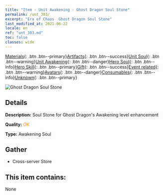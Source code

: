 ```yaml
---
title: "Item - Unit Awakening - Ghost Dragon Soul Stone"
permalink: /unt_303/
excerpt: "Era of Chaos  Ghost Dragon Soul Stone"
last_modified_at: 2021-06-22
locale: en
ref: "unt_303.md"
toc: false
classes: wide
---
```

 [Materials](/Items/){: .btn .btn--primary}[Artifacts](/Items/Artifacts/){: .btn .btn--success}[Unit Soul](/Items/UnitSoul/){: .btn .btn--warning}[Unit Awakening](/Items/UnitAwakening/){: .btn .btn--danger}[Hero Soul](/Items/HeroSoul/){: .btn .btn--info}[Hero Skill](/Items/HeroSkill/){: .btn .btn--primary}[Gift](/Items/Gift/){: .btn .btn--success}[Event related](/Items/Events/){: .btn .btn--warning}[Avatars](/Items/Avatars/){: .btn .btn--danger}[Consumables](/Items/Consumables/){: .btn .btn--info}[Unknown](/Items/Unknown/){: .btn .btn--primary}

 ![Ghost Dragon Soul Stone](/images/u/tia_gulong.jpg)

## Details
 **Description:** Soul Stone for Ghost Dragon's Awakening level enhancement

 **Quality:** <span style="color: #FF8C00">OK</span>

 **Type:** Awakening Soul

## Gather

*    Cross-server Store 

## This item contains:

  None

